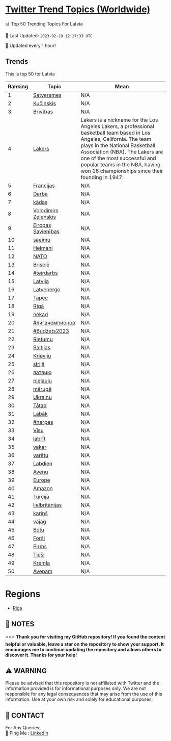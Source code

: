 [Twitter Trend Topics (Worldwide)](https://github.com/ErcinDedeoglu/Twitter-Trend-Topics)
==========


📊 Top 50 Trending Topics For Latvia

📆 Last Updated: `2023-02-10 12:17:33 UTC`

🔧 Updated every 1 hour!


## Trends

This is top 50 for Latvia

| Ranking | Topic | Mean |
| ------- | ------------ | ------------ |
| 1 | [Satversmes](http://twitter.com/search?q=Satversmes) | N/A |
| 2 | [Kučinskis](http://twitter.com/search?q=Ku%c4%8dinskis) | N/A |
| 3 | [Brīvības](http://twitter.com/search?q=Br%c4%abv%c4%abbas) | N/A |
| 4 | [Lakers](http://twitter.com/search?q=Lakers) | Lakers is a nickname for the Los Angeles Lakers, a professional basketball team based in Los Angeles, California. The team plays in the National Basketball Association (NBA). The Lakers are one of the most successful and popular teams in the NBA, having won 16 championships since their founding in 1947. |
| 5 | [Francijas](http://twitter.com/search?q=Francijas) | N/A |
| 6 | [Darba](http://twitter.com/search?q=Darba) | N/A |
| 7 | [kādas](http://twitter.com/search?q=k%c4%81das) | N/A |
| 8 | [Volodimirs Zelenskis](http://twitter.com/search?q=Volodimirs+Zelenskis) | N/A |
| 9 | [Eiropas Savienības](http://twitter.com/search?q=Eiropas+Savien%c4%abbas) | N/A |
| 10 | [saeimu](http://twitter.com/search?q=saeimu) | N/A |
| 11 | [Helmani](http://twitter.com/search?q=Helmani) | N/A |
| 12 | [NATO](http://twitter.com/search?q=NATO) | N/A |
| 13 | [Briselē](http://twitter.com/search?q=Brisel%c4%93) | N/A |
| 14 | [#teirdarbs](http://twitter.com/search?q=%23teirdarbs) | N/A |
| 15 | [Latvija](http://twitter.com/search?q=Latvija) | N/A |
| 16 | [Latvenergo](http://twitter.com/search?q=Latvenergo) | N/A |
| 17 | [Tāpēc](http://twitter.com/search?q=T%c4%81p%c4%93c) | N/A |
| 18 | [Rīgā](http://twitter.com/search?q=R%c4%abg%c4%81) | N/A |
| 19 | [nekad](http://twitter.com/search?q=nekad) | N/A |
| 20 | [#лигачемпионов](http://twitter.com/search?q=%23%d0%bb%d0%b8%d0%b3%d0%b0%d1%87%d0%b5%d0%bc%d0%bf%d0%b8%d0%be%d0%bd%d0%be%d0%b2) | N/A |
| 21 | [#Budžets2023](http://twitter.com/search?q=%23Bud%c5%beets2023) | N/A |
| 22 | [Rietumu](http://twitter.com/search?q=Rietumu) | N/A |
| 23 | [Baltijas](http://twitter.com/search?q=Baltijas) | N/A |
| 24 | [Krieviju](http://twitter.com/search?q=Krieviju) | N/A |
| 25 | [sīrijā](http://twitter.com/search?q=s%c4%abrij%c4%81) | N/A |
| 26 | [латвию](http://twitter.com/search?q=%d0%bb%d0%b0%d1%82%d0%b2%d0%b8%d1%8e) | N/A |
| 27 | [pieļauju](http://twitter.com/search?q=pie%c4%bcauju) | N/A |
| 28 | [mārupē](http://twitter.com/search?q=m%c4%81rup%c4%93) | N/A |
| 29 | [Ukrainu](http://twitter.com/search?q=Ukrainu) | N/A |
| 30 | [Tātad](http://twitter.com/search?q=T%c4%81tad) | N/A |
| 31 | [Labāk](http://twitter.com/search?q=Lab%c4%81k) | N/A |
| 32 | [#herpes](http://twitter.com/search?q=%23herpes) | N/A |
| 33 | [Visu](http://twitter.com/search?q=Visu) | N/A |
| 34 | [labrīt](http://twitter.com/search?q=labr%c4%abt) | N/A |
| 35 | [vakar](http://twitter.com/search?q=vakar) | N/A |
| 36 | [varētu](http://twitter.com/search?q=var%c4%93tu) | N/A |
| 37 | [Labdien](http://twitter.com/search?q=Labdien) | N/A |
| 38 | [Avenu](http://twitter.com/search?q=Avenu) | N/A |
| 39 | [Europe](http://twitter.com/search?q=Europe) | N/A |
| 40 | [Amazon](http://twitter.com/search?q=Amazon) | N/A |
| 41 | [Turcijā](http://twitter.com/search?q=Turcij%c4%81) | N/A |
| 42 | [lielbritānijas](http://twitter.com/search?q=lielbrit%c4%81nijas) | N/A |
| 43 | [kariņš](http://twitter.com/search?q=kari%c5%86%c5%a1) | N/A |
| 44 | [vajag](http://twitter.com/search?q=vajag) | N/A |
| 45 | [Būtu](http://twitter.com/search?q=B%c5%abtu) | N/A |
| 46 | [Forši](http://twitter.com/search?q=For%c5%a1i) | N/A |
| 47 | [Pirms](http://twitter.com/search?q=Pirms) | N/A |
| 48 | [Tieši](http://twitter.com/search?q=Tie%c5%a1i) | N/A |
| 49 | [Kremļa](http://twitter.com/search?q=Krem%c4%bca) | N/A |
| 50 | [Avenam](http://twitter.com/search?q=Avenam) | N/A |



# Regions

* [Riga](</Latvia/Riga.md>)



## 📝 NOTES

⭐⭐⭐ **Thank you for visiting my GitHub repository! If you found the content helpful or valuable, leave a star on the repository to show your support. It encourages me to continue updating the repository and allows others to discover it. Thanks for your help!**


## ⚠️ WARNING

Please be advised that this repository is not affiliated with Twitter and the information provided is for informational purposes only. We are not responsible for any legal consequences that may arise from the use of this information. Use at your own risk and solely for educational purposes.


## 📨 CONTACT

 For Any Queries:  
            🏓 Ping Me : [LinkedIn](https://www.linkedin.com/in/ercindedeoglu/)
